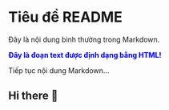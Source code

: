 # Tiêu đề README

Đây là nội dung bình thường trong Markdown.

<!-- Nhúng HTML -->
<div style="color: blue; font-weight: bold;">
  Đây là đoạn text được định dạng bằng HTML!
</div>

Tiếp tục nội dung Markdown...

## Hi there 👋

<!--
**DODANGHOANCNTT2K15/DODANGHOANCNTT2K15** is a ✨ _special_ ✨ repository because its `README.md` (this file) appears on your GitHub profile.

Here are some ideas to get you started:

- 🔭 I’m currently working on ...
- 🌱 I’m currently learning ...
- 👯 I’m looking to collaborate on ...
- 🤔 I’m looking for help with ...
- 💬 Ask me about ...
- 📫 How to reach me: ...
- 😄 Pronouns: ...
- ⚡ Fun fact: ...
-->
